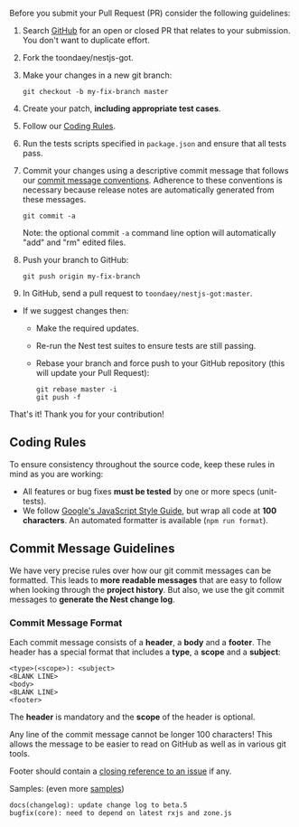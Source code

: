 Before you submit your Pull Request (PR) consider the following guidelines:

1. Search [GitHub](https://github.com/toondaey/nestjs-got/pulls) for an open or closed PR
   that relates to your submission. You don't want to duplicate effort.
1. Fork the toondaey/nestjs-got.
1. Make your changes in a new git branch:

    ```shell
    git checkout -b my-fix-branch master
    ```

1. Create your patch, **including appropriate test cases**.
1. Follow our [Coding Rules](#rules).
1. Run the tests scripts specified in `package.json` and ensure that all tests pass.
1. Commit your changes using a descriptive commit message that follows our
   [commit message conventions](#commit). Adherence to these conventions
   is necessary because release notes are automatically generated from these messages.

    ```shell
    git commit -a
    ```

    Note: the optional commit `-a` command line option will automatically "add" and "rm" edited files.

1. Push your branch to GitHub:

    ```shell
    git push origin my-fix-branch
    ```

1. In GitHub, send a pull request to `toondaey/nestjs-got:master`.

-   If we suggest changes then:

    -   Make the required updates.
    -   Re-run the Nest test suites to ensure tests are still passing.
    -   Rebase your branch and force push to your GitHub repository (this will update your Pull Request):

        ```shell
        git rebase master -i
        git push -f
        ```

That's it! Thank you for your contribution!

## <a name="rules"></a> Coding Rules

To ensure consistency throughout the source code, keep these rules in mind as you are working:

<!--
// We're working on auto-documentation.
* All public API methods **must be documented**. (Details TBC). -->

-   All features or bug fixes **must be tested** by one or more specs (unit-tests).
-   We follow [Google's JavaScript Style Guide][js-style-guide], but wrap all code at
    **100 characters**. An automated formatter is available (`npm run format`).

## <a name="commit"></a> Commit Message Guidelines

We have very precise rules over how our git commit messages can be formatted. This leads to **more
readable messages** that are easy to follow when looking through the **project history**. But also,
we use the git commit messages to **generate the Nest change log**.

### Commit Message Format

Each commit message consists of a **header**, a **body** and a **footer**. The header has a special
format that includes a **type**, a **scope** and a **subject**:

```
<type>(<scope>): <subject>
<BLANK LINE>
<body>
<BLANK LINE>
<footer>
```

The **header** is mandatory and the **scope** of the header is optional.

Any line of the commit message cannot be longer 100 characters! This allows the message to be easier
to read on GitHub as well as in various git tools.

Footer should contain a [closing reference to an issue](https://help.github.com/articles/closing-issues-via-commit-messages/) if any.

Samples: (even more [samples](https://github.com/toondaey/nestjs-got/commits/master))

```
docs(changelog): update change log to beta.5
bugfix(core): need to depend on latest rxjs and zone.js
```

[js-style-guide]: https://google.github.io/styleguide/jsguide.html
